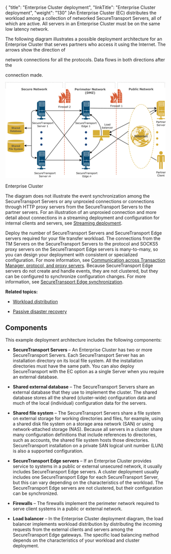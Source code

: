 {
    "title": "Enterprise Cluster deployment",
    "linkTitle": "Enterprise Cluster deployment",
    "weight": "130"
}An Enterprise Cluster (EC) distributes the workload among a collection of networked SecureTransport Servers, all of which are active. All servers in an Enterprise Cluster must be on the same low latency network.



The following diagram illustrates a possible deployment architecture for an Enterprise Cluster that serves partners who access it using the Internet. The arrows show the direction of

network connections for all the protocols. Data flows in both directions after the

connection made.



![Enterprise Cluster](STDeployment_LEC.png)



Enterprise Cluster



The diagram does not illustrate the event synchronization among the SecureTransport Servers or any unproxied connections or connections through HTTP proxy servers from the SecureTransport Servers to the partner servers. For an illustration of an unproxied connection and more detail about connections in a streaming deployment and configuration for internal clients and servers, see [Streaming deployment](../../../c_st_setup/c_st_networkzones/c_st_streaming_deployment).



Deploy the number of SecureTransport Servers and SecureTransport Edge servers required for your file transfer workload. The connections from the TM Servers on the SecureTransport Servers to the protocol and SOCKS5 proxy servers on the SecureTransport Edge servers is many-to-many, so you can design your deployment with consistent or specialized configuration. For more information, see [Communication across Transaction Manager, protocol, and proxy servers](../../../c_st_setup/c_st_networkzones). Because SecureTransport Edge servers do not create and handle events, they are not clustered, but they can be configured to synchronize configuration changes. For more information, see [SecureTransport Edge synchronization](../../../c_st_edge_sync).



**Related topics:**



-   [Workload distribution](../c_st_workload_distribution)

-   [Passive disaster recovery](../c_st_passive_disaster_recovery)



## Components



This example deployment architecture includes the following components:



-   **SecureTransport Servers** – An Enterprise Cluster has two or more SecureTransport Servers. Each SecureTransport Server has an installation directory on its local file system. All the installation directories must have the same path. You can also deploy SecureTransport with the EC option as a single Server when you require an external database.

-   **Shared external database** – The SecureTransport Servers share an external database that they use to implement the cluster. The shared database stores all the shared (cluster-wide) configuration data and much of the local (individual) configuration data for the servers.

-   **Shared file system** – The SecureTransport Servers share a file system on external storage for working directories and files, for example, using a shared disk file system on a storage area network (SAN) or using network-attached storage (NAS). Because all servers in a cluster share many configuration definitions that include references to directories, such as accounts, the shared file system hosts those directories. SecureTransport installation on a private SAN logical unit number (LUN) is also a supported configuration.

-   **SecureTransport Edge servers** – If an Enterprise Cluster provides service to systems in a public or external unsecured network, it usually includes SecureTransport Edge servers. A cluster deployment usually includes one SecureTransport Edge for each SecureTransport Server, but this can vary depending on the characteristics of the workload. The SecureTransport Edge servers are not clustered, but their configuration can be synchronized.

-   **Firewalls** – The firewalls implement the perimeter network required to serve client systems in a public or external network.

-   **Load balancer** – In the Enterprise Cluster deployment diagram, the load balancer implements workload distribution by distributing the incoming requests from the external clients and servers among the SecureTransport Edge gateways. The specific load balancing method depends on the characteristics of your workload and cluster deployment.

